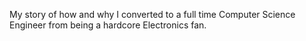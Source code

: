My story of how and why I converted to a full time Computer Science Engineer from being a hardcore Electronics fan.
